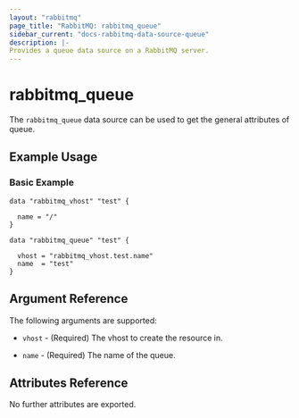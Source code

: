 ```yaml
---
layout: "rabbitmq"
page_title: "RabbitMQ: rabbitmq_queue"
sidebar_current: "docs-rabbitmq-data-source-queue"
description: |-
Provides a queue data source on a RabbitMQ server.
---
```


# rabbitmq\_queue

The ``rabbitmq_queue`` data source can be used to get the general attributes of queue.

## Example Usage

### Basic Example

```hcl
data "rabbitmq_vhost" "test" {

  name = "/"
}

data "rabbitmq_queue" "test" {

  vhost = "rabbitmq_vhost.test.name"
  name  = "test"
}
```

## Argument Reference

The following arguments are supported:

* `vhost` - (Required) The vhost to create the resource in.

* `name` - (Required) The name of the queue.

## Attributes Reference

No further attributes are exported.
